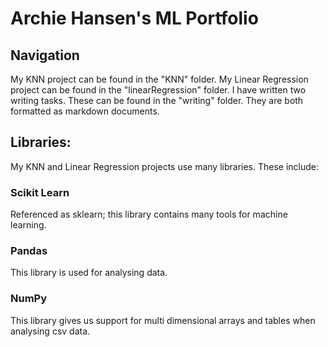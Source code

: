 # Archie Hansen's ML Portfolio
## Navigation
My KNN project can be found in the "KNN" folder.
My Linear Regression project can be found in the "linearRegression" folder.
I have written two writing tasks. These can be found in the "writing" folder. They are both formatted as markdown documents.
## Libraries:
My KNN and Linear Regression projects use many libraries. These include:
### Scikit Learn
Referenced as sklearn; this library contains many tools for machine learning.
### Pandas
This library is used for analysing data.
### NumPy
This library gives us support for multi dimensional arrays and tables when analysing csv data.

